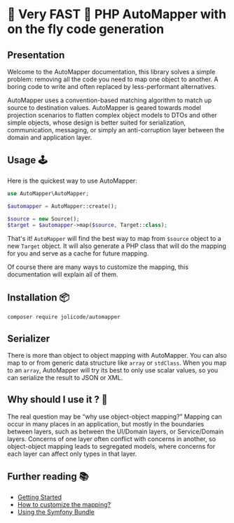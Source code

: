 # 🚀 Very FAST 🚀 PHP AutoMapper with on the fly code generation

## Presentation

Welcome to the AutoMapper documentation, this library solves a simple problem: removing all the code you need to
map one object to another. A boring code to write and often replaced by less-performant alternatives.

AutoMapper uses a convention-based matching algorithm to match up source to destination values. AutoMapper is geared
towards model projection scenarios to flatten complex object models to DTOs and other simple objects, whose design is
better suited for serialization, communication, messaging, or simply an anti-corruption layer between the domain and
application layer.

## Usage 🕹️

Here is the quickest way to use AutoMapper:

```php
use AutoMapper\AutoMapper;

$automapper = AutoMapper::create();

$source = new Source();
$target = $automapper->map($source, Target::class);
```

That's it! `AutoMapper` will find the best way to map from `$source` object to a new `Target` object. It will also
generate a PHP class that will do the mapping for you and serve as a cache for future mapping.

Of course there are many ways to customize the mapping, this documentation will explain all of them.

## Installation 📦

```shell
composer require jolicode/automapper
```

## Serializer

There is more than object to object mapping with AutoMapper. You can also map to or from generic data structure like
`array` or `stdClass`. When you map to an `array`, AutoMapper will try its best to only use scalar values, so you can
serialize the result to JSON or XML.


## Why should I use it ? 🙋

The real question may be “why use object-object mapping?” Mapping can occur in many places in an application, but
mostly in the boundaries between layers, such as between the UI/Domain layers, or Service/Domain layers. Concerns of
one layer often conflict with concerns in another, so object-object mapping leads to segregated models, where concerns
for each layer can affect only types in that layer.

## Further reading 📚

- [Getting Started](getting-started/index.md)
- [How to customize the mapping?](mapping/index.md)
- [Using the Symfony Bundle](bundle/index.md)
